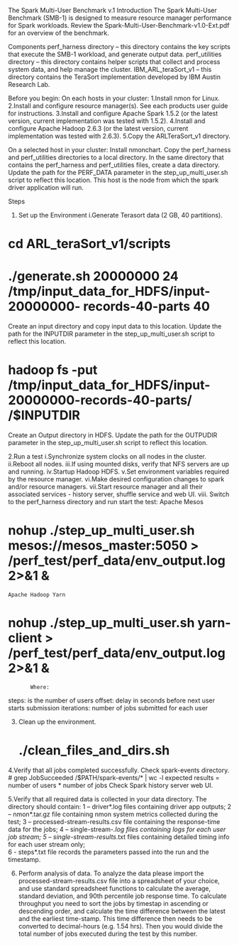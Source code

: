 
The Spark Multi-User Benchmark v.1
Introduction
The Spark Multi-User Benchmark (SMB-1) is designed to measure resource manager performance for Spark workloads. 
Review the Spark-Multi-User-Benchmark-v1.0-Ext.pdf for an overview of the benchmark.

Components
perf_harness directory – this directory contains the key scripts that execute the SMB-1 workload, and generate output data.
perf_utilities directory – this directory contains helper scripts that collect and process system data, and help manage the cluster.
IBM_ARL_teraSort_v1 – this directory contains the TeraSort implementation developed by IBM Austin Research Lab.


Before you begin:
On each hosts in your cluster:
1.Install nmon for Linux. 
2.Install and configure resource manager(s). See each products user guide for instructions.
3.Install and configure Apache Spark 1.5.2 (or the latest version, current implementation was tested with 1.5.2).
4.Install and configure Apache Hadoop 2.6.3 (or the latest version, current implementation was tested with 2.6.3).
5.Copy the ARLTeraSort_v1 directory.

On a selected host in your cluster:
Install nmonchart.
Copy the perf_harness and perf_utilities directories to a local directory.
In the same directory that contains the perf_harness and perf_utilities files, create a data directory. Update the path for the PERF_DATA parameter in the step_up_multi_user.sh script to reflect this location.
This host is the node from which the spark driver application will run.

Steps

1. Set up the Environment 
i.Generate Terasort data (2 GB, 40 partitions).
# cd ARL_teraSort_v1/scripts
# ./generate.sh 20000000 24 /tmp/input_data_for_HDFS/input-20000000- records-40-parts 40
Create an input directory and copy input data to this location. Update the path for the INPUTDIR parameter in the step_up_multi_user.sh script to reflect this location.
# hadoop fs -put /tmp/input_data_for_HDFS/input-20000000-records-40-parts/ /$INPUTDIR
Create an Output directory in HDFS. Update the path for the OUTPUDIR parameter in the step_up_multi_user.sh script to reflect this location.

2.Run a test
i.Synchronize system clocks on all nodes in the cluster.
ii.Reboot all nodes.
iii.If using mounted disks, verify that NFS servers are up and running.
iv.Startup Hadoop HDFS.
v.Set environment variables required by the resource manager.
vi.Make desired configuration changes to spark and/or resource managers.
vii.Start resource manager and all their associated services - history server, shuffle service and web UI.
viii.  Switch to the perf_harness directory and run start the test:
	Apache Mesos
# nohup ./step_up_multi_user.sh <steps> <offset> <iterations> mesos://mesos_master:5050 > /perf_test/perf_data/env_output.log 2>&1 &   
	Apache Hadoop Yarn
# nohup ./step_up_multi_user.sh <steps> <offset> <iterations> yarn-client > /perf_test/perf_data/env_output.log 2>&1 &

           Where:
steps: is the number of users
offset: delay in seconds before next user starts submission
iterations: number of jobs submitted for each user

3. Clean up the environment.
   # ./clean_files_and_dirs.sh

4.Verify that all jobs completed successfully.
Check spark-events directory.
        # grep JobSucceeded /$PATH/spark-events/* | wc -l
	         expected results = number of users * number of jobs
Check Spark history server web UI.

5.Verify that all required data is collected in your data directory. The directory should contain: 
	1 – driver*.log files containing driver app outputs; 
	2 – nmon*.tar.gz file containing nmon system metrics collected during the test; 
	3 – processed-stream-results.csv file containing the response-time data for the jobs; 
	4 – single-stream-*.log files containing logs for each user job stream; 
	5 – single-stream-results*.txt files containing detailed timing info for each user stream only;  
	6 - steps*.txt file records the parameters passed into the run and the timestamp.

6. Perform analysis of data. 
	To analyze the data please import the  processed-stream-results.csv file into a spreadsheet of your choice, 
	and use standard spreadsheet functions to calculate the average, standard deviation, and 90th percentile job response time. 
	To calculate throughput you need to sort the jobs by timestap in ascending or descending order, and calculate the 
	time difference between the latest and the earliest time-stamp. This time difference then needs to be converted to 
	decimal-hours (e.g. 1.54 hrs). Then you would divide the total number of jobs executed during the test by this number.